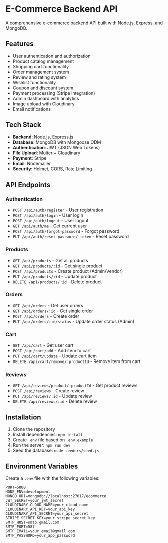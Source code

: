 # E-Commerce Backend API

A comprehensive e-commerce backend API built with Node.js, Express, and MongoDB.

## Features

- User authentication and authorization
- Product catalog management
- Shopping cart functionality
- Order management system
- Review and rating system
- Wishlist functionality
- Coupon and discount system
- Payment processing (Stripe integration)
- Admin dashboard with analytics
- Image upload with Cloudinary
- Email notifications

## Tech Stack

- **Backend**: Node.js, Express.js
- **Database**: MongoDB with Mongoose ODM
- **Authentication**: JWT (JSON Web Tokens)
- **File Upload**: Multer + Cloudinary
- **Payment**: Stripe
- **Email**: Nodemailer
- **Security**: Helmet, CORS, Rate Limiting

## API Endpoints

### Authentication
- `POST /api/auth/register` - User registration
- `POST /api/auth/login` - User login
- `POST /api/auth/logout` - User logout
- `GET /api/auth/me` - Get current user
- `POST /api/auth/forgot-password` - Forgot password
- `PUT /api/auth/reset-password/:token` - Reset password

### Products
- `GET /api/products` - Get all products
- `GET /api/products/:id` - Get single product
- `POST /api/products` - Create product (Admin/Vendor)
- `PUT /api/products/:id` - Update product
- `DELETE /api/products/:id` - Delete product

### Orders
- `GET /api/orders` - Get user orders
- `GET /api/orders/:id` - Get single order
- `POST /api/orders` - Create order
- `PUT /api/orders/:id/status` - Update order status (Admin)

### Cart
- `GET /api/cart` - Get user cart
- `POST /api/cart/add` - Add item to cart
- `PUT /api/cart/update` - Update cart item
- `DELETE /api/cart/remove/:productId` - Remove item from cart

### Reviews
- `GET /api/reviews/product/:productId` - Get product reviews
- `POST /api/reviews` - Create review
- `PUT /api/reviews/:id` - Update review
- `DELETE /api/reviews/:id` - Delete review

## Installation

1. Clone the repository
2. Install dependencies: `npm install`
3. Create `.env` file based on `.env.example`
4. Run the server: `npm run dev`
5. Seed the database: `node seeders/seed.js`

## Environment Variables

Create a `.env` file with the following variables:

```
PORT=5000
NODE_ENV=development
MONGO_URI=mongodb://localhost:27017/ecommerce
JWT_SECRET=your_jwt_secret
CLOUDINARY_CLOUD_NAME=your_cloud_name
CLOUDINARY_API_KEY=your_api_key
CLOUDINARY_API_SECRET=your_api_secret
STRIPE_SECRET_KEY=your_stripe_secret_key
SMTP_HOST=smtp.gmail.com
SMTP_PORT=587
SMTP_EMAIL=your_email@gmail.com
SMTP_PASSWORD=your_app_password
```
